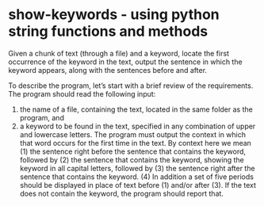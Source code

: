 # show-keywords - using python string functions and methods
Given a chunk of text (through a file) and a keyword, locate the first occurrence of the keyword in the text, output the sentence in which the keyword appears, along with the sentences before and after.

To describe the program, let’s start with a brief review of the requirements. The program should read the following input:
1. the name of a file, containing the text, located in the same folder as the program, and
2. a keyword to be found in the text, specified in any combination of upper and lowercase letters.
The program must output the context in which that word occurs for the first time in the text. By context here we mean
(1) the sentence right before the sentence that contains the keyword, followed by
(2) the sentence that contains the keyword, showing the keyword in all capital letters, followed by (3) the sentence right after the sentence that contains the keyword.
(4) In addition a set of five periods should be displayed in place of text before (1) and/or after (3).
If the text does not contain the keyword, the program should report that.
